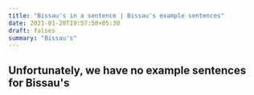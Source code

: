 ```yaml
---
title: "Bissau's in a sentence | Bissau's example sentences"
date: 2021-01-20T19:57:50+05:30
draft: falses
summary: "Bissau's"
---
```

## Unfortunately, we have no example sentences for Bissau's                 

